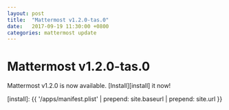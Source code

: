 ```yaml
---
layout: post
title:  "Mattermost v1.2.0-tas.0"
date:   2017-09-19 11:30:00 +0800
categories: mattermost update
---
```


# Mattermost v1.2.0-tas.0

Mattermost v1.2.0 is now available. [Install][install] it now!

[install]: {{ '/apps/manifest.plist' | prepend: site.baseurl | prepend: site.url }}
